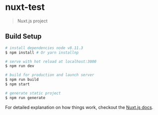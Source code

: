 # nuxt-test

> Nuxt.js project

## Build Setup

``` bash
# install dependencies node v8.11.3
$ npm install # Or yarn installnp

# serve with hot reload at localhost:3000
$ npm run dev

# build for production and launch server
$ npm run build
$ npm start

# generate static project
$ npm run generate
```

For detailed explanation on how things work, checkout the [Nuxt.js docs](https://github.com/nuxt/nuxt.js).

